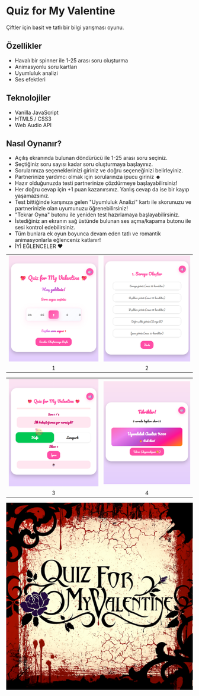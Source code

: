 # Quiz for My Valentine

Çiftler için basit ve tatlı bir bilgi yarışması oyunu.

## Özellikler
- Havalı bir spinner ile 1-25 arası soru oluşturma
- Animasyonlu soru kartları
- Uyumluluk analizi
- Ses efektleri

## Teknolojiler
- Vanilla JavaScript
- HTML5 / CSS3
- Web Audio API

## Nasıl Oynanır?
- Açılış ekranında bulunan döndürücü ile 1-25 arası soru seçiniz.
- Seçtiğiniz soru sayısı kadar soru oluşturmaya başlayınız.
- Sorularınıza seçeneklerinizi giriniz ve doğru seçeneğinizi belirleyiniz.
- Partnerinize yardımcı olmak için sorularınıza ipucu giriniz ☻
- Hazır olduğunuzda testi partnerinize çözdürmeye başlayabilirsiniz!
- Her doğru cevap için +1 puan kazanırsınız. Yanlış cevap da ise bir kayıp yaşamazsınız.
- Test bittiğinde karşınıza gelen "Uyumluluk Analizi" kartı ile skorunuzu ve partnerinizle olan uyumunuzu öğrenebilirsiniz!
- "Tekrar Oyna" butonu ile yeniden test hazırlamaya başlayabilirsiniz.
- İstediğiniz an ekranın sağ üstünde bulunan ses açma/kapama butonu ile sesi kontrol edebilirsiniz.
- Tüm bunlara ek oyun boyunca devam eden tatlı ve romantik animasyonlarla eğlenceniz katlanır!
- İYİ EĞLENCELER ♥

<table>
  <tr>
    <td><img src="1.png" width="600"></td>
    <td><img src="2.png" width="580"></td>
  </tr>
  <tr>
    <td align="center">1</td>
    <td align="center">2</td>
  </tr>
</table>
<table>
  <tr>
    <td><img src="3.png" width="600"></td>
    <td><img src="4.png" width="580"></td>
  </tr>
  <tr>
    <td align="center">3</td>
    <td align="center">4</td>
  </tr>
</table>


![• Logo • ](image.png)

